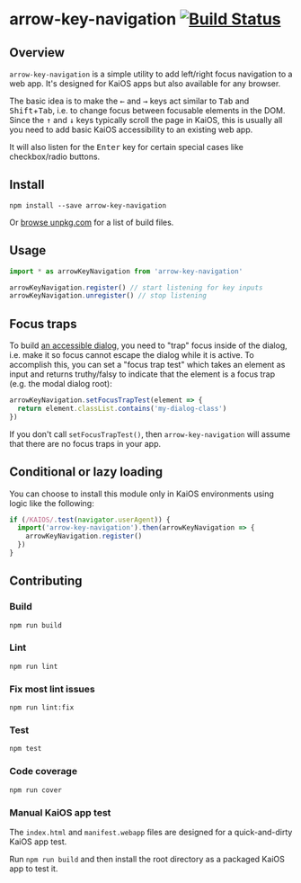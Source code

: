 arrow-key-navigation [![Build Status](https://travis-ci.org/nolanlawson/arrow-key-navigation.svg)](https://travis-ci.org/nolanlawson/arrow-key-navigation) 
=====

## Overview

`arrow-key-navigation` is a simple utility to add left/right focus navigation to a web app. It's
designed for KaiOS apps but also available for any browser.

The basic idea is to make the <kbd>←</kbd> and <kbd>→</kbd> keys act similar to 
<kbd>Tab</kbd> and <kbd>Shift</kbd>+<kbd>Tab</kbd>, i.e. to change focus between focusable elements in the DOM.
Since the <kbd>↑</kbd> and <kbd>↓</kbd> keys typically scroll the page in KaiOS, this is usually all you need
to add basic KaiOS accessibility to an existing web app.

It will also listen for the <kbd>Enter</kbd> key for certain special cases like checkbox/radio buttons.

## Install

    npm install --save arrow-key-navigation

Or [browse unpkg.com](https://unpkg.com/browse/arrow-key-navigation/) for a list of build files.

## Usage

```js
import * as arrowKeyNavigation from 'arrow-key-navigation'

arrowKeyNavigation.register() // start listening for key inputs
arrowKeyNavigation.unregister() // stop listening
```

## Focus traps

To build [an accessible dialog](https://www.w3.org/TR/wai-aria-practices-1.1/#dialog_modal), you need to
"trap" focus inside of the dialog, i.e. make it so focus cannot escape the dialog while it is active. To
accomplish this, you can set a "focus trap test" which takes an element as input and returns truthy/falsy
to indicate that the element is a focus trap (e.g. the modal dialog root):

```js
arrowKeyNavigation.setFocusTrapTest(element => {
  return element.classList.contains('my-dialog-class')
})
```

If you don't call `setFocusTrapTest()`, then `arrow-key-navigation` will assume that there are no focus traps
in your app.

## Conditional or lazy loading

You can choose to install this module only in KaiOS environments using logic like the following:

```js
if (/KAIOS/.test(navigator.userAgent)) {
  import('arrow-key-navigation').then(arrowKeyNavigation => {
    arrowKeyNavigation.register()
  })
}
```

## Contributing

### Build

    npm run build

### Lint

    npm run lint

### Fix most lint issues

    npm run lint:fix

### Test

    npm test

### Code coverage

    npm run cover

### Manual KaiOS app test

The `index.html` and `manifest.webapp` files are designed for a quick-and-dirty KaiOS app test.

Run `npm run build` and then install the root directory as a packaged KaiOS app to test it.

